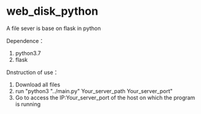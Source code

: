 # web_disk_python
A file sever is base on flask in python

Dependence：
1. python3.7
2. flask

Dnstruction of use：
1. Download all files
2. run "python3 "../main.py" Your_server_path Your_server_port"
3. Go to access the IP:Your_server_port of the host on which the program is running

